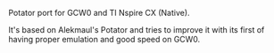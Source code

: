 Potator port for GCW0 and TI Nspire CX (Native).

It's based on Alekmaul's Potator and tries to improve it with its first
of having proper emulation and good speed on GCW0.